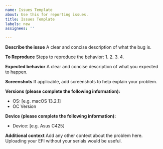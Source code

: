 ```yaml
---
name: Issues Template
about: Use this for reporting issues.
title: Issues Template
labels: new
assignees: ''

---
```


**Describe the issue**
A clear and concise description of what the bug is.

**To Reproduce**
Steps to reproduce the behavior:
1.
2.
3.
4.

**Expected behavior**
A clear and concise description of what you expected to happen.

**Screenshots**
If applicable, add screenshots to help explain your problem.

**Versions (please complete the following information):**
 - OS: [e.g. macOS 13.2.1]
 - OC Version

**Device (please complete the following information):**
 - Device: [e.g. Asus C425]

**Additional context**
Add any other context about the problem here. Uploading your EFI without your serials would be useful.
